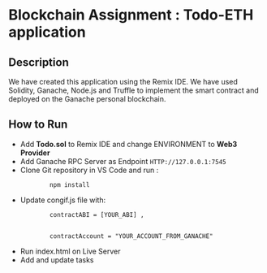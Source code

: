 # Blockchain Assignment : Todo-ETH application

## Description
We have created this application using the Remix IDE. We have used Solidity, Ganache, Node.js and Truffle to implement the smart contract and deployed on the Ganache personal blockchain.

## How to Run
<ul>
    <li>
    Add <b>Todo.sol</b> to Remix IDE and change ENVIRONMENT to <b>Web3 Provider</b>
    </li>
    <li>
    Add Ganache RPC Server as Endpoint  
        <code>HTTP://127.0.0.1:7545</code> 
    </li>
    <li>
        Clone Git repository in VS Code and run : </li>
        
            npm install
</ul>
<ul>
    <li>Update congif.js file with:</li>
        <code>
        contractABI = [YOUR_ABI] ,
        <br>
        contractAccount = "YOUR_ACCOUNT_FROM_GANACHE"
        </code>
    <li>Run index.html on Live Server </li>
    <li>Add and update tasks</li>
</ul>
    
